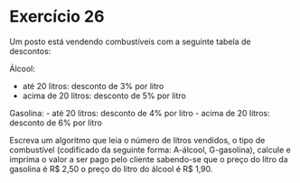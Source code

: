 # Exercício 26

Um posto está vendendo combustíveis com a seguinte tabela de descontos:

Álcool:

- até 20 litros: desconto de 3% por litro
- acima de 20 litros: desconto de 5% por litro

Gasolina: - até 20 litros: desconto de 4% por litro - acima de 20 litros: desconto de 6% por litro

Escreva um algoritmo que leia o número de litros vendidos, o tipo de combustível (codificado da seguinte forma: A-álcool, G-gasolina), calcule e imprima o valor a ser pago pelo cliente sabendo-se que o preço do litro da gasolina é R$ 2,50 o preço do litro do álcool é R$ 1,90.
